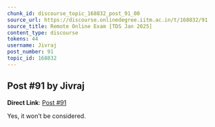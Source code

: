 ```yaml
---
chunk_id: discourse_topic_168832_post_91_00
source_url: https://discourse.onlinedegree.iitm.ac.in/t/168832/91
source_title: Remote Online Exam [TDS Jan 2025]
content_type: discourse
tokens: 44
username: Jivraj
post_number: 91
topic_id: 168832
---
```


## Post #91 by Jivraj

**Direct Link**: [Post #91](https://discourse.onlinedegree.iitm.ac.in/t/168832/91)

Yes, it won’t be considered.
